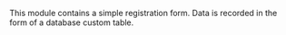 This module contains a simple registration form. 
Data is recorded in the form of a database custom table.